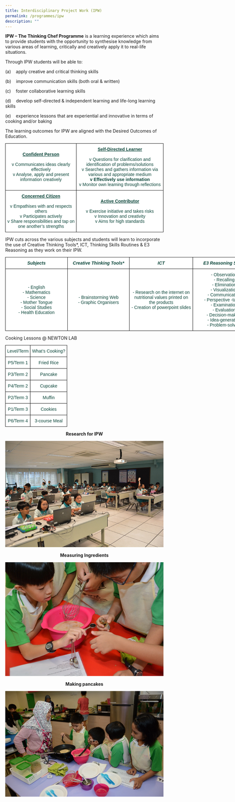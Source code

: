 ```yaml
---
title: Interdisciplinary Project Work (IPW)
permalink: /programmes/ipw
description: ""
---
```

**IPW – The Thinking Chef Programme** is a learning experience which aims to provide students with the opportunity to synthesise knowledge from various areas of learning, critically and creatively apply it to real-life situations.

Through IPW students will be able to:
  

(a)    apply creative and critical thinking skills

  

(b)    improve communication skills (both oral & written)

  

(c)    foster collaborative learning skills

  

(d)    develop self-directed & independent learning and life-long learning skills

  

(e)    experience lessons that are experiential and innovative in terms of cooking and/or baking

  

The learning outcomes for IPW are aligned with the Desired Outcomes of Education.

<style type="text/css">
.tg  {border-collapse:collapse;border-spacing:0;margin:0px auto;}
.tg td{border-color:black;border-style:solid;border-width:1px;font-family:Arial, sans-serif;font-size:14px;
  overflow:hidden;padding:10px 5px;word-break:normal;}
.tg th{border-color:black;border-style:solid;border-width:1px;font-family:Arial, sans-serif;font-size:14px;
  font-weight:normal;overflow:hidden;padding:10px 5px;word-break:normal;}
.tg .tg-yhj3{background-color:#FFF;color:#0C463A;text-align:center;vertical-align:middle}
.tg .tg-0lax{text-align:left;vertical-align:top}
</style>
<table class="tg">
<tbody>
  <tr>
		<td class="tg-yhj3"><span style="text-decoration:underline"><strong>Confident Person</strong></span><br><br><span style="font-weight:400;font-style:normal">v Communicates ideas clearly effectively</span><br><span style="font-weight:400;font-style:normal">v Analyse, apply and present information creatively</span><br></td>
    <td class="tg-yhj3"><span style="text-decoration:underline"><strong>Self-Directed Learner<strong></span><br><br><span style="font-weight:400;font-style:normal">v Questions for clarification and identification of problems/solutions</span><br><span style="font-weight:400;font-style:normal">v Searches and gathers information via various and appropriate medium</span><br>v Effectively use information<br><span style="font-weight:400;font-style:normal">v Monitor own learning through reflections</span></td>
  </tr>
  <tr>
    <td class="tg-yhj3"><span style="font-weight:bold;text-decoration:underline">Concerned Citizen</span><br><br>v Empathises with and respects others<br>v Participates actively<br>v Share responsibilities and tap on one another’s strengths<br></td>
    <td class="tg-yhj3"><span style="font-weight:bold;text-decoration:underline">Active Contributor</span><br><br>v Exercise initiative and takes risks<br>v Innovation and creativity<br>v Aims for high standards</td>
  </tr>
</tbody>
</table>

IPW cuts across the various subjects and students will learn to incorporate the use of Creative Thinking Tools\*, ICT, Thinking Skills Routines & E3 Reasoning as they work on their IPW.

<style type="text/css">
.tg  {border-collapse:collapse;border-spacing:0;margin:0px auto;}
.tg td{border-color:black;border-style:solid;border-width:1px;font-family:Arial, sans-serif;font-size:14px;
  overflow:hidden;padding:10px 5px;word-break:normal;}
.tg th{border-color:black;border-style:solid;border-width:1px;font-family:Arial, sans-serif;font-size:14px;
  font-weight:normal;overflow:hidden;padding:10px 5px;word-break:normal;}
.tg .tg-yhj3{background-color:#FFF;color:#0C463A;text-align:center;vertical-align:middle}
.tg .tg-jgjh{background-color:#FFF;color:#0C463A;font-style:italic;font-weight:bold;text-align:center;vertical-align:middle}
</style>
<table class="tg" style="undefined;table-layout: fixed; width: 798px">
<colgroup>
<col style="width: 198px">
<col style="width: 198px">
<col style="width: 202px">
<col style="width: 200px">
</colgroup>
<tbody>
  <tr>
    <td class="tg-jgjh">Subjects</td>
    <td class="tg-jgjh">Creative Thinking Tools*</td>
    <td class="tg-jgjh">ICT</td>
    <td class="tg-jgjh">E3 Reasoning Skills</td>
  </tr>
  <tr>
    <td class="tg-yhj3">- English<br>- Mathematics<br>- Science<br>- Mother Tongue<br>- Social Studies<br>- Health Education<br></td>
    <td class="tg-yhj3">- Brainstorming Web<br>- Graphic Organisers<br></td>
    <td class="tg-yhj3">- Research on the internet on nutritional values printed on the products<br>- Creation of powerpoint slides<br></td>
    <td class="tg-yhj3">- Observation<br>- Recalling<br>- Elimination<br>- Visualization<br>- Communication<br>- Perspective -taking<br>- Examination<br>- Evaluation<br>- Decision-making<br>- Idea-generation<br>- Problem-solving</td>
  </tr>
</tbody>
</table>

Cooking Lessons @ NEWTON LAB

<style type="text/css">
.tg  {border-collapse:collapse;border-spacing:0;margin:0px auto;}
.tg td{border-color:black;border-style:solid;border-width:1px;font-family:Arial, sans-serif;font-size:14px;
  overflow:hidden;padding:10px 5px;word-break:normal;}
.tg th{border-color:black;border-style:solid;border-width:1px;font-family:Arial, sans-serif;font-size:14px;
  font-weight:normal;overflow:hidden;padding:10px 5px;word-break:normal;}
.tg .tg-yhj3{background-color:#FFF;color:#0C463A;text-align:center;vertical-align:middle}
</style>
<table class="tg">
<tbody>
  <tr>
    <td class="tg-yhj3">Level/Term<br></td>
    <td class="tg-yhj3">What’s Cooking?<br></td>
  </tr>
  <tr>
    <td class="tg-yhj3">P5/Term 1<br></td>
    <td class="tg-yhj3">Fried Rice<br></td>
  </tr>
  <tr>
    <td class="tg-yhj3">P3/Term 2<br></td>
    <td class="tg-yhj3">Pancake<br></td>
  </tr>
  <tr>
    <td class="tg-yhj3">P4/Term 2<br></td>
    <td class="tg-yhj3">Cupcake<br></td>
  </tr>
  <tr>
    <td class="tg-yhj3">P2/Term 3<br></td>
    <td class="tg-yhj3">Muffin<br></td>
  </tr>
  <tr>
    <td class="tg-yhj3">P1/Term 3<br></td>
    <td class="tg-yhj3">Cookies<br></td>
  </tr>
  <tr>
    <td class="tg-yhj3">P6/Term 4<br></td>
    <td class="tg-yhj3">3-course Meal</td>
  </tr>
</tbody>
</table>

**<center>Research for IPW</center>**

![](/images/ipw.png)

**<center>Measuring Ingredients</center>**

![](/images/ip2.png)

**<center>Making pancakes</center>**

![](/images/ipw3.png)